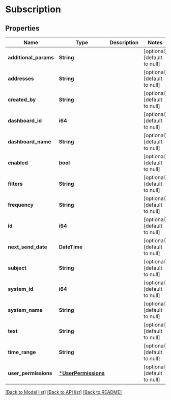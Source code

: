 # Subscription

## Properties

| Name                  | Type                                       | Description | Notes                        |
| --------------------- | ------------------------------------------ | ----------- | ---------------------------- |
| **additional_params** | **String**                                 |             | [optional] [default to null] |
| **addresses**         | **String**                                 |             | [optional] [default to null] |
| **created_by**        | **String**                                 |             | [optional] [default to null] |
| **dashboard_id**      | **i64**                                    |             | [optional] [default to null] |
| **dashboard_name**    | **String**                                 |             | [optional] [default to null] |
| **enabled**           | **bool**                                   |             | [optional] [default to null] |
| **filters**           | **String**                                 |             | [optional] [default to null] |
| **frequency**         | **String**                                 |             | [optional] [default to null] |
| **id**                | **i64**                                    |             | [optional] [default to null] |
| **next_send_date**    | **DateTime<Utc>**                          |             | [optional] [default to null] |
| **subject**           | **String**                                 |             | [optional] [default to null] |
| **system_id**         | **i64**                                    |             | [optional] [default to null] |
| **system_name**       | **String**                                 |             | [optional] [default to null] |
| **text**              | **String**                                 |             | [optional] [default to null] |
| **time_range**        | **String**                                 |             | [optional] [default to null] |
| **user_permissions**  | [***UserPermissions**](UserPermissions.md) |             | [optional] [default to null] |

[[Back to Model list]](../README.md#documentation-for-models) [[Back to API list]](../README.md#documentation-for-api-endpoints) [[Back to README]](../README.md)
